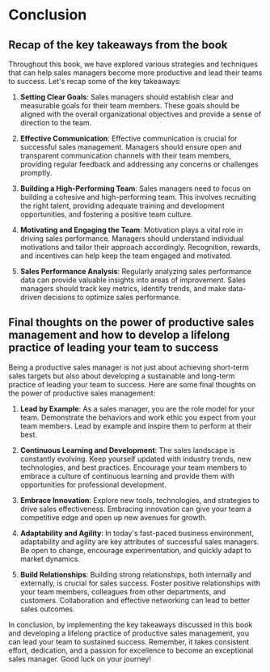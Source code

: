 # Conclusion

Recap of the key takeaways from the book
----------------------------------------

Throughout this book, we have explored various strategies and techniques that can help sales managers become more productive and lead their teams to success. Let's recap some of the key takeaways:

1. **Setting Clear Goals**: Sales managers should establish clear and measurable goals for their team members. These goals should be aligned with the overall organizational objectives and provide a sense of direction to the team.

2. **Effective Communication**: Effective communication is crucial for successful sales management. Managers should ensure open and transparent communication channels with their team members, providing regular feedback and addressing any concerns or challenges promptly.

3. **Building a High-Performing Team**: Sales managers need to focus on building a cohesive and high-performing team. This involves recruiting the right talent, providing adequate training and development opportunities, and fostering a positive team culture.

4. **Motivating and Engaging the Team**: Motivation plays a vital role in driving sales performance. Managers should understand individual motivations and tailor their approach accordingly. Recognition, rewards, and incentives can help keep the team engaged and motivated.

5. **Sales Performance Analysis**: Regularly analyzing sales performance data can provide valuable insights into areas of improvement. Sales managers should track key metrics, identify trends, and make data-driven decisions to optimize sales performance.

Final thoughts on the power of productive sales management and how to develop a lifelong practice of leading your team to success
---------------------------------------------------------------------------------------------------------------------------------

Being a productive sales manager is not just about achieving short-term sales targets but also about developing a sustainable and long-term practice of leading your team to success. Here are some final thoughts on the power of productive sales management:

1. **Lead by Example**: As a sales manager, you are the role model for your team. Demonstrate the behaviors and work ethic you expect from your team members. Lead by example and inspire them to perform at their best.

2. **Continuous Learning and Development**: The sales landscape is constantly evolving. Keep yourself updated with industry trends, new technologies, and best practices. Encourage your team members to embrace a culture of continuous learning and provide them with opportunities for professional development.

3. **Embrace Innovation**: Explore new tools, technologies, and strategies to drive sales effectiveness. Embracing innovation can give your team a competitive edge and open up new avenues for growth.

4. **Adaptability and Agility**: In today's fast-paced business environment, adaptability and agility are key attributes of successful sales managers. Be open to change, encourage experimentation, and quickly adapt to market dynamics.

5. **Build Relationships**: Building strong relationships, both internally and externally, is crucial for sales success. Foster positive relationships with your team members, colleagues from other departments, and customers. Collaboration and effective networking can lead to better sales outcomes.

In conclusion, by implementing the key takeaways discussed in this book and developing a lifelong practice of productive sales management, you can lead your team to sustained success. Remember, it takes consistent effort, dedication, and a passion for excellence to become an exceptional sales manager. Good luck on your journey!